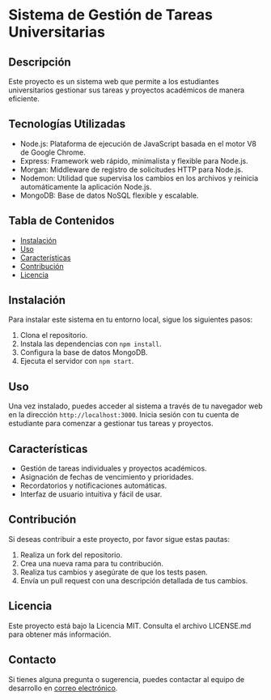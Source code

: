 # Sistema de Gestión de Tareas Universitarias

## Descripción
Este proyecto es un sistema web que permite a los estudiantes universitarios gestionar sus tareas y proyectos académicos de manera eficiente.

## Tecnologías Utilizadas
- Node.js: Plataforma de ejecución de JavaScript basada en el motor V8 de Google Chrome.
- Express: Framework web rápido, minimalista y flexible para Node.js.
- Morgan: Middleware de registro de solicitudes HTTP para Node.js.
- Nodemon: Utilidad que supervisa los cambios en los archivos y reinicia automáticamente la aplicación Node.js.
- MongoDB: Base de datos NoSQL flexible y escalable.

## Tabla de Contenidos
- [Instalación](#instalación)
- [Uso](#uso)
- [Características](#características)
- [Contribución](#contribución)
- [Licencia](#licencia)

## Instalación
Para instalar este sistema en tu entorno local, sigue los siguientes pasos:
1. Clona el repositorio.
2. Instala las dependencias con `npm install`.
3. Configura la base de datos MongoDB.
4. Ejecuta el servidor con `npm start`.

## Uso
Una vez instalado, puedes acceder al sistema a través de tu navegador web en la dirección `http://localhost:3000`. Inicia sesión con tu cuenta de estudiante para comenzar a gestionar tus tareas y proyectos.

## Características
- Gestión de tareas individuales y proyectos académicos.
- Asignación de fechas de vencimiento y prioridades.
- Recordatorios y notificaciones automáticas.
- Interfaz de usuario intuitiva y fácil de usar.

## Contribución
Si deseas contribuir a este proyecto, por favor sigue estas pautas:
1. Realiza un fork del repositorio.
2. Crea una nueva rama para tu contribución.
3. Realiza tus cambios y asegúrate de que los tests pasen.
4. Envía un pull request con una descripción detallada de tus cambios.

## Licencia
Este proyecto está bajo la Licencia MIT. Consulta el archivo LICENSE.md para obtener más información.

## Contacto
Si tienes alguna pregunta o sugerencia, puedes contactar al equipo de desarrollo en [correo electrónico](mailto:correo@example.com).
